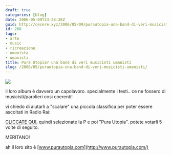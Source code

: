 ```yaml
---
draft: true
categories: [blog]
date: 2006-05-09T23:28:28Z
guid: http://cecere.xyz/2006/05/09/purautopia-una-band-di-veri-musicisti-umanisti/
id: 268
tags:
- arte
- music
- ricreazione
- umanista
- umanisti
title: Pura Utopia? una band di veri musicisti umanisti
slug: /2006/05/purautopia-una-band-di-veri-musicisti-umanisti/
---
```


![](/wp-content/pura_utopia.jpg)

il loro album è davvero un capolavoro. specialmente i testi.. ce ne fossero di musicisti/parolieri così coerenti!

vi chiedo di aiutarli a "scalare" una piccola classifica per poter essere ascoltati in Radio Rai:

[CLICCATE QUI](http://www.radio.rai.it/radio1/demo/concorso_ultimo_best.cfm), quindi selezionate la P e poi "Pura Utopia". potete votarli 5 volte di seguito.

MERITANO!

ah il loro sito è [www.purautopia.com](http://www.purautopia.com/)